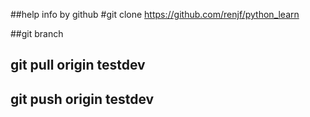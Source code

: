 ##help info by github
#git clone https://github.com/renjf/python_learn

##git branch
## git pull origin testdev
## git push origin testdev

